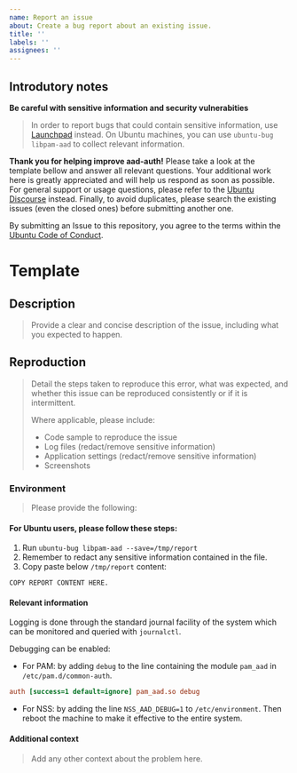 ```yaml
---
name: Report an issue
about: Create a bug report about an existing issue.
title: ''
labels: ''
assignees: ''
---
```


## Introdutory notes

**Be careful with sensitive information and security vulnerabities**
> In order to report bugs that could contain sensitive information, use [Launchpad](https://bugs.launchpad.net/ubuntu/+source/aad-auth) instead.
> On Ubuntu machines, you can use `ubuntu-bug libpam-aad` to collect relevant information.

**Thank you for helping improve aad-auth!**
Please take a look at the template bellow and answer all relevant questions. Your additional work here
is greatly appreciated and will help us respond as soon as possible. For general support or usage questions, please refer to the [Ubuntu Discourse](https://discourse.ubuntu.com/c/desktop/) instead.
Finally, to avoid duplicates, please search the existing issues (even the closed ones) before submitting another one.

By submitting an Issue to this repository, you agree to the terms within the [Ubuntu Code of Conduct](https://ubuntu.com/community/code-of-conduct).

# Template

## Description

> Provide a clear and concise description of the issue, including what you expected to happen.

## Reproduction

> Detail the steps taken to reproduce this error, what was expected, and whether this issue can be reproduced consistently or if it is intermittent.
>
> Where applicable, please include:
>
> * Code sample to reproduce the issue
> * Log files (redact/remove sensitive information)
> * Application settings (redact/remove sensitive information)
> * Screenshots

### Environment

> Please provide the following:

#### For Ubuntu users, please follow these steps:

1. Run `ubuntu-bug libpam-aad --save=/tmp/report`
2. Remember to redact any sensitive information contained in the file.
3. Copy paste below `/tmp/report` content:

```raw
COPY REPORT CONTENT HERE.
```

#### Relevant information

Logging is done through the standard journal facility of the system which can be monitored and queried with ```journalctl```.

Debugging can be enabled:

* For PAM: by adding ```debug``` to the line containing the module ```pam_aad``` in ```/etc/pam.d/common-auth```.

```cfg
auth [success=1 default=ignore] pam_aad.so debug
```

* For NSS: by adding the line ```NSS_AAD_DEBUG=1``` to ```/etc/environment```. Then reboot the machine to make it effective to the entire system.

#### Additional context

> Add any other context about the problem here.

